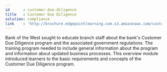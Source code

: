 ```yaml
---
id      : customer-due-diligence
title   : Customer Due Diligence
solution: compliance
link    : 'http://brochure.edgepointlearning.com.s3.amazonaws.com/customer-due-diligence/story.html'
---
```

Bank of the West sought to educate branch staff about the bank's Customer Due Diligence program and the associated government regulations. The training program needed to include general information about the program and information about updated business processes. This overview module introduced learners to the basic requirements and concepts of the Customer Due Diligence program.
